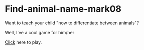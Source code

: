 # Find-animal-name-mark08

Want to teach your child "how to differentiate between animals"?

Well, I've a cool game for him/her


[Click](https://0dvkf.csb.app/) here to play.
